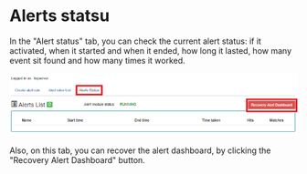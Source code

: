 Alerts statsu
=============

In the "Alert status" tab, you can check the current alert status: if
it activated, when it started and when it ended, how long it lasted,
how many event sit found and how many times it worked.

![](/./media/media/image95.png)

Also, on this tab, you can recover the alert dashboard, by clicking the "Recovery Alert Dashboard" button.
